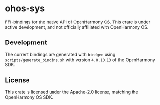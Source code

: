 # ohos-sys

FFI-bindings for the native API of OpenHarmony OS.
This crate is under active development, and not officially affiliated with OpenHarmony OS.

## Development

The current bindings are generated with `bindgen` using `scripts/generate_bindins.sh` with version
`4.0.10.13` of the OpenHarmony SDK.

## License

This crate is licensed under the Apache-2.0 license, matching the OpenHarmony OS SDK.
